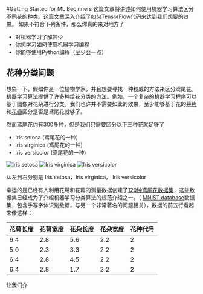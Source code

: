 #Getting Started for ML Beginners
这篇文章将讲述如何使用机器学习算法区分不同花的种类。这篇文章深入介绍了如何TensorFlow代码来达到我们想要的效果。
如果不符合下列条件，那么你真的来对地方了
* 对机器学习了解甚少
* 你想学习如何使用机器学习编程
* 你能够使用Python编程（至少会一点）

花种分类问题
-----------------------------
想象一下，假如你是一位植物学家，并且想要寻找一种权威的方法来区分鸢尾花。机器学习算法提供了许多种给花分类的方法。例如，一个复杂的机器学习程序可以基于图像对花朵进行分类。我们也许并不需要如此的效果，至少能够基于花的[萼片](https://en.wikipedia.org/wiki/Sepal)和[花瓣](https://en.wikipedia.org/wiki/Petal)区分是否是鸢尾花就够了。

然而鸢尾花约有300多种，但是我们只需要区分以下三种花就足够了
* Iris setosa (鸢尾花的一种)
* Iris virginica  (鸢尾花的一种)
* Iris versicolor (鸢尾花的一种)

![Iris setosa](https://www.tensorflow.org/images/iris_three_species.jpg) ![Iris virginica](https://www.tensorflow.org/images/iris_three_species.jpg) ![Iris versicolor](https://www.tensorflow.org/images/iris_three_species.jpg)

从左到右分别是 Iris setosa，Iris virginica， Iris versicolor

幸运的是已经有人利用花萼和花瓣的测量数据创建了[120种鸢尾花数据集](https://en.wikipedia.org/wiki/Iris_flower_data_set)，这些数据集已经成为了介绍机器学习分类算法的规范介绍之一。（ [MNIST database](https://en.wikipedia.org/wiki/MNIST_database)数据集，包含手写字体识别数据，与另一个非常著名的问题相关），数据的前五行看起来像这样：

|花萼长度|花萼宽度|花朵长度|花朵宽度|花种代号|
|-------|--------|--------|------|--------|
|6.4     |2.8      |5.6      |2.2    |2       |
|5.0     |2.3      |3.3      |2.2    |2       |
|6.4     |2.8      |4.5      |2.2    |2       |
|6.4     |2.8      |1.7      |2.2    |2       |

让我们介

